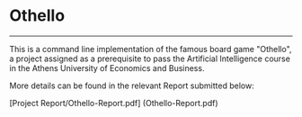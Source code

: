 #  Othello #

----------

This is a command line implementation of the famous board game "Othello", a project assigned as a prerequisite to pass the Artificial Intelligence course in the Athens University of Economics and Business.

More details can be found in the relevant Report submitted below:

[Project Report/Othello-Report.pdf] (Othello-Report.pdf)
